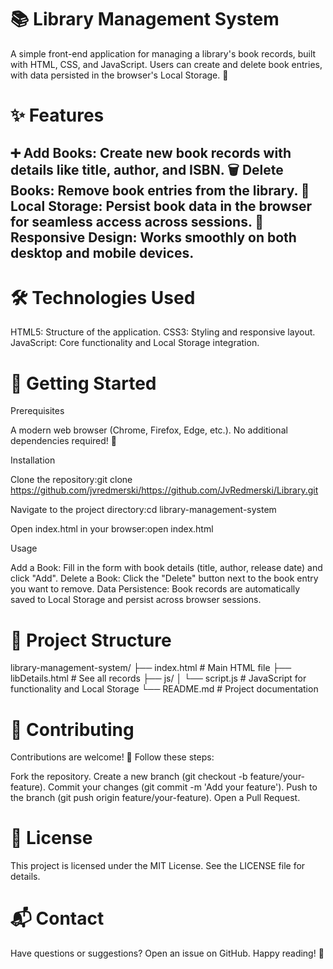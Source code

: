 # 📚 Library Management System
A simple front-end application for managing a library's book records, built with HTML, CSS, and JavaScript. Users can create and delete book entries, with data persisted in the browser's Local Storage. 🚀

# ✨ Features

➕ Add Books: Create new book records with details like title, author, and ISBN.
🗑️ Delete Books: Remove book entries from the library.
💾 Local Storage: Persist book data in the browser for seamless access across sessions.
📱 Responsive Design: Works smoothly on both desktop and mobile devices.
---
# 🛠️ Technologies Used

HTML5: Structure of the application.
CSS3: Styling and responsive layout.
JavaScript: Core functionality and Local Storage integration.

# 🚀 Getting Started
Prerequisites

A modern web browser (Chrome, Firefox, Edge, etc.).
No additional dependencies required! 🎉

Installation

Clone the repository:git clone https://github.com/jvredmerski/https://github.com/JvRedmerski/Library.git

Navigate to the project directory:cd library-management-system


Open index.html in your browser:open index.html

Usage

Add a Book: Fill in the form with book details (title, author, release date) and click "Add".
Delete a Book: Click the "Delete" button next to the book entry you want to remove.
Data Persistence: Book records are automatically saved to Local Storage and persist across browser sessions.

# 📂 Project Structure
library-management-system/
├── index.html      # Main HTML file
├── libDetails.html # See all records
├── js/
│   └── script.js   # JavaScript for functionality and Local Storage
└── README.md       # Project documentation

# 🤝 Contributing
Contributions are welcome! 🙌 Follow these steps:

Fork the repository.
Create a new branch (git checkout -b feature/your-feature).
Commit your changes (git commit -m 'Add your feature').
Push to the branch (git push origin feature/your-feature).
Open a Pull Request.

# 📜 License
This project is licensed under the MIT License. See the LICENSE file for details.
# 📬 Contact
Have questions or suggestions? Open an issue on GitHub.
Happy reading! 📖


